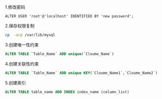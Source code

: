 1.修改密码

```mysql
ALTER USER 'root'@'localhost' IDENTIFIED BY 'new password';
```

2.保存权限复制

```bash
cp  -arp /var/lib/mysql
```

3.创建唯一性约束

```sql
ALTER TABLE `Table_Name` ADD unique(`Cloume_Name`)
```

4.创建关联性约束

```sql
ALTER TABLE `Table_Name` ADD unique KEY(`Cloume_Name1`,`Cloume_Name2`)
```

5.创建索引

```sql
ALTER TABLE table_name ADD INDEX index_name (column_list)
```


